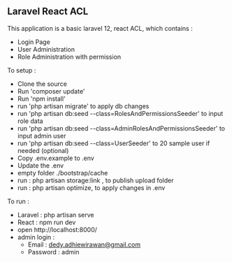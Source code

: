 ## Laravel React ACL

This application is a basic laravel 12, react ACL, which contains : 
- Login Page
- User Administration
- Role Administration with permission

To setup : 
- Clone the source 
- Run 'composer update'
- Run 'npm install'
- run 'php artisan migrate' to apply db changes
- run 'php artisan db:seed --class=RolesAndPermissionsSeeder' to input role data
- run 'php artisan db:seed --class=AdminRolesAndPermissionsSeeder' to input admin user
- run 'php artisan db:seed --class=UserSeeder' to 20 sample user if needed (optional)
- Copy .env.example to .env
- Update the .env
- empty folder ./bootstrap/cache
- run : php artisan storage:link , to publish upload folder
- run : php artisan optimize, to apply changes in .env

To run : 
- Laravel : php artisan serve
- React : npm run dev
- open http://localhost:8000/
- admin login :
    - Email : dedy.adhiewirawan@gmail.com
    - Password : admin
